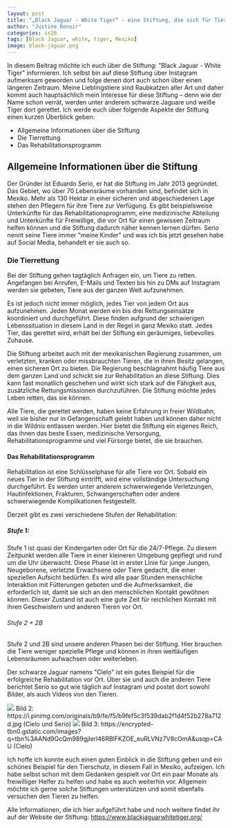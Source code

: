 ```yaml
---
layout: post
title: "„Black Jaguar - White Tiger“ - eine Stiftung, die sich für Tiere in Mexiko einsetzt "
author: "Justine Renoir"
categories: ss20
tags: [Black Jaguar, white, tiger, Mexiko]
image: black-jaguar.png
---
```


In diesem Beitrag möchte ich euch über die Stiftung: "Black Jaguar - White Tiger" informieren. Ich selbst bin auf diese Stiftung über Instagram aufmerksam geworden und folge denen dort auch schon über einen längeren Zeitraum. Meine Lieblingstiere sind Raubkatzen aller Art und daher kommt auch hauptsächlich mein Interesse für diese Stiftung – denn wie der Name schon verrät, werden unter anderem schwarze Jaguare und weiße Tiger dort gerettet. Ich werde euch über folgende Aspekte der Stiftung einen kurzen Überblick geben:


  - Allgemeine Informationen über die Stiftung
  - Die Tierrettung
  - Das Rehabilitationsprogramm 

## Allgemeine Informationen über die Stiftung 
Der Gründer ist Eduardo Serio, er hat die Stiftung im Jahr 2013 gegründet. Das Gebiet, wo über 70 Lebensräume vorhanden sind, befindet sich in Mexiko. Mehr als 130 Hektar in einer sicheren und abgeschiedenen Lage stehen den Pflegern für ihre Tiere zur Verfügung. Es gibt beispielsweise Unterkünfte für das Rehabilitationsprogramm, eine medizinische Abteilung und Unterkünfte für Freiwillige, die vor Ort für einen gewissen Zeitraum helfen können und die Stiftung dadurch näher kennen lernen dürfen. Serio nennt seine Tiere immer "meine Kinder" und was ich bis jetzt gesehen habe auf Social Media, behandelt er sie auch so. 



### Die Tierrettung
Bei der Stiftung gehen tagtäglich Anfragen ein, um Tiere zu retten. Angefangen bei Anrufen, E-Mails und Texten bis hin zu DMs auf Instagram werden sie gebeten, Tiere aus der ganzen Welt aufzunehmen. 

Es ist jedoch nicht immer möglich, jedes Tier von jedem Ort aus aufzunehmen.
Jeden Monat werden ein bis drei Rettungseinsätze koordiniert und durchgeführt. Diese finden aufgrund der schwierigen Lebenssituation in diesem Land in der Regel in ganz Mexiko statt. Jedes Tier, das gerettet wird, erhält bei der Stiftung ein geräumiges, liebevolles Zuhause.

Die Stiftung arbeitet auch mit der mexikanischen Regierung zusammen, um verletzten, kranken oder missbrauchten Tieren, die in ihren Besitz gelangen, einen sicheren Ort zu bieten. Die Regierung beschlagnahmt häufig Tiere aus dem ganzen Land und schickt sie zur Rehabilitation an diese Stiftung. Dies kann fast monatlich geschehen und wirkt sich stark auf die Fähigkeit aus, zusätzliche Rettungsmissionen durchzuführen. Die Stiftung möchte jedes Leben retten, das sie können.

Alle Tiere, die gerettet werden, haben keine Erfahrung in freier Wildbahn, weil sie bisher nur in Gefangenschaft gelebt haben und können daher nicht in die Wildnis entlassen werden. Hier bietet die Stiftung ein eigenes Reich, das ihnen das beste Essen, medizinische Versorgung, Rehabilitationsprogramme und viel Fürsorge bietet, die sie brauchen. 

#### Das Rehabilitationsprogramm
Rehabilitation ist eine Schlüsselphase für alle Tiere vor Ort. Sobald ein neues Tier in der Stiftung eintrifft, wird eine vollständige Untersuchung durchgeführt. Es werden unter anderem schwerwiegende Verletzungen, Hautinfektionen, Frakturen, Schwangerschaften oder andere schwerwiegende Komplikationen festgestellt. 

Derzeit gibt es zwei verschiedene Stufen der Rehabilitation: 

##### Stufe 1:

Stufe 1 ist quasi der Kindergarten oder Ort für die 24/7-Pflege.  Zu diesem Zeitpunkt werden alle Tiere in einer kleineren Umgebung gepflegt und rund um die Uhr überwacht.  Diese Phase ist in erster Linie für junge Jungen, Neugeborene, verletzte Erwachsene oder Tiere gedacht, die einer speziellen Aufsicht bedürfen. Es wird alle paar Stunden menschliche Interaktion mit Fütterungen geboten und die Aufmerksamkeit, die erforderlich ist, damit sie sich an den menschlichen Kontakt gewöhnen können. Dieser Zustand ist auch eine gute Zeit für reichlichen Kontakt mit ihren Geschwistern und anderen Tieren vor Ort.

###### Stufe 2 + 2B
Stufe 2 und 2B sind unsere anderen Phasen bei der Stiftung. Hier brauchen die Tiere weniger spezielle Pflege und können in ihren weitläufigen Lebensräumen aufwachsen oder weiterleben. 

Der schwarze Jaguar namens "Cielo" ist ein gutes Beispiel für die erfolgreiche Rehabilitation vor Ort. Über sie und auch die anderen Tiere berichtet Serio so gut wie täglich auf Instagram und postet dort sowohl Bilder, als auch Videos von den Tieren. 

<img src= "https://i.pinimg.com/originals/b9/fe/f5/b9fef5c3f539dab2f1d4f52b278a712d.jpg" >
Bild 2: https://i.pinimg.com/originals/b9/fe/f5/b9fef5c3f539dab2f1d4f52b278a712d.jpg (Cielo und Serio)
<img src= "https://encrypted-tbn0.gstatic.com/images?q=tbn%3AANd9GcQm989gjIerl46RBlFKZOE_euRLVNz7V8cOmA&usqp=CAU" >
Bild 3: https://encrypted-tbn0.gstatic.com/images?q=tbn%3AANd9GcQm989gjIerl46RBlFKZOE_euRLVNz7V8cOmA&usqp=CAU (Cielo)

Ich hoffe ich konnte euch einen guten Einblick in die Stiftung geben und ein schönes Beispiel für den Tierschutz, in diesem Fall in Mexiko, aufzeigen. Ich habe selbst schon mit dem Gedanken gespielt vor Ort ein paar Monate als freiwilliger Helfer zu helfen und habe es auch weiterhin vor. Allgemein möchte ich gerne solche Stiftungen unterstützen und somit ebenfalls versuchen den Tieren zu helfen. 

Alle Informationen, die ich hier aufgeführt habe und noch weitere findet ihr auf der Website der Stiftung: https://www.blackjaguarwhitetiger.org/





